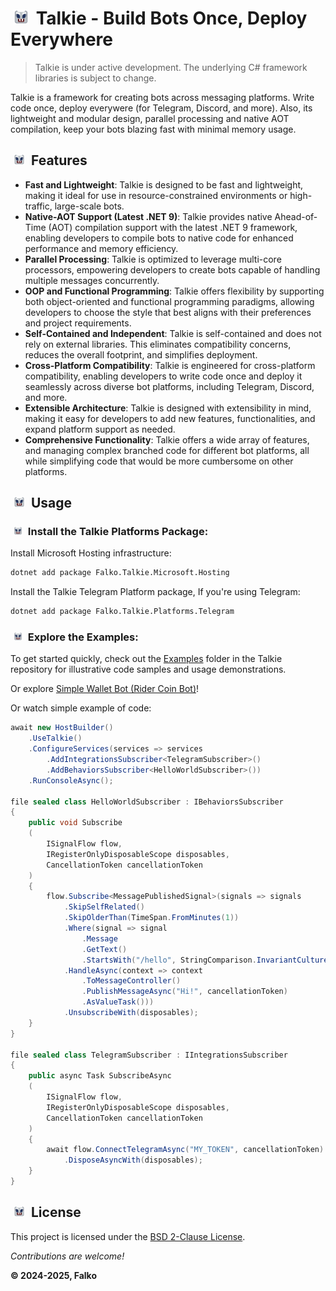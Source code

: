 # <img src="Icon64.png" width="24" hspace="5" /> Talkie - Build Bots Once, Deploy Everywhere

> Talkie is under active development. The underlying C# framework libraries is subject to change.

Talkie is a framework for creating bots across messaging platforms. Write code once, deploy everywere (for Telegram, Discord, and more). Also, its lightweight and modular design, parallel processing and native AOT compilation, keep your bots blazing fast with minimal memory usage.

## <img src="Icon64.png" width="18" hspace="5" /> Features

- **Fast and Lightweight**: Talkie is designed to be fast and lightweight, making it ideal for use in resource-constrained environments or high-traffic, large-scale bots.
- **Native-AOT Support (Latest .NET 9)**: Talkie provides native Ahead-of-Time (AOT) compilation support with the latest .NET 9 framework, enabling developers to compile bots to native code for enhanced performance and memory efficiency.
- **Parallel Processing**: Talkie is optimized to leverage multi-core processors, empowering developers to create bots capable of handling multiple messages concurrently.
- **OOP and Functional Programming**: Talkie offers flexibility by supporting both object-oriented and functional programming paradigms, allowing developers to choose the style that best aligns with their preferences and project requirements.
- **Self-Contained and Independent**: Talkie is self-contained and does not rely on external libraries. This eliminates compatibility concerns, reduces the overall footprint, and simplifies deployment.
- **Cross-Platform Compatibility**: Talkie is engineered for cross-platform compatibility, enabling developers to write code once and deploy it seamlessly across diverse bot platforms, including Telegram, Discord, and more.
- **Extensible Architecture**: Talkie is designed with extensibility in mind, making it easy for developers to add new features, functionalities, and expand platform support as needed.
- **Comprehensive Functionality**: Talkie offers a wide array of features, and managing complex branched code for different bot platforms, all while simplifying code that would be more cumbersome on other platforms.

## <img src="Icon64.png" width="18" hspace="5" /> Usage

### <img src="Icon64.png" width="14" hspace="5" /> Install the Talkie Platforms Package:

Install Microsoft Hosting infrastructure:

```bash
dotnet add package Falko.Talkie.Microsoft.Hosting
```

Install the Talkie Telegram Platform package, If you're using Telegram:

```bash
dotnet add package Falko.Talkie.Platforms.Telegram
```

### <img src="Icon64.png" width="14" hspace="5" /> Explore the Examples:

To get started quickly, check out the [Examples](Examples) folder in the Talkie repository
for illustrative code samples and usage demonstrations.

Or explore [Simple Wallet Bot (Rider Coin Bot)](https://github.com/falko-team/rider-coin)!

Or watch simple example of code:

```C#
await new HostBuilder()
    .UseTalkie()
    .ConfigureServices(services => services
        .AddIntegrationsSubscriber<TelegramSubscriber>()
        .AddBehaviorsSubscriber<HelloWorldSubscriber>())
    .RunConsoleAsync();

file sealed class HelloWorldSubscriber : IBehaviorsSubscriber
{
    public void Subscribe
    (
        ISignalFlow flow,
        IRegisterOnlyDisposableScope disposables,
        CancellationToken cancellationToken
    )
    {
        flow.Subscribe<MessagePublishedSignal>(signals => signals
            .SkipSelfRelated()
            .SkipOlderThan(TimeSpan.FromMinutes(1))
            .Where(signal => signal
                .Message
                .GetText()
                .StartsWith("/hello", StringComparison.InvariantCultureIgnoreCase))
            .HandleAsync(context => context
                .ToMessageController()
                .PublishMessageAsync("Hi!", cancellationToken)
                .AsValueTask()))
            .UnsubscribeWith(disposables);
    }
}

file sealed class TelegramSubscriber : IIntegrationsSubscriber
{
    public async Task SubscribeAsync
    (
        ISignalFlow flow,
        IRegisterOnlyDisposableScope disposables,
        CancellationToken cancellationToken
    )
    {
        await flow.ConnectTelegramAsync("MY_TOKEN", cancellationToken)
            .DisposeAsyncWith(disposables);
    }
}
```

## <img src="Icon64.png" width="18" hspace="5" /> License

This project is licensed under the [BSD 2-Clause License](License.md).

_Contributions are welcome!_

**© 2024-2025, Falko**
